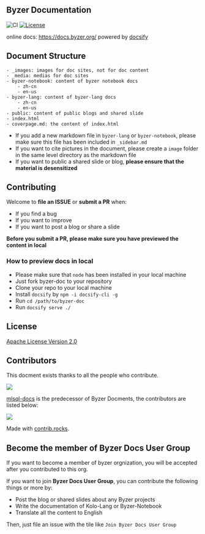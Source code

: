 ## Byzer Documentation

![CI](https://github.com/byzer-org/byzer-doc/actions/workflows/ci.yml/badge.svg)  [![License](https://img.shields.io/badge/License-Apache_2.0-blue.svg)](https://opensource.org/licenses/Apache-2.0)


online docs: https://docs.byzer.org/ powered by [docsify](https://github.com/docsifyjs/docsify/)

## Document Structure
```
- _images: images for doc sites, not for doc content  
- _media: medias for doc sites
- byzer-notebook: content of byzer notebook docs
    - zh-cn
    - en-us
- byzer-lang: content of byzer-lang docs
    - zh-cn
    - en-us
- public: content of public blogs and shared slide
- index.html
- coverpage.md: the content of index.html
```

- If you add a new markdown file in `byzer-lang` or `byzer-notebook`, please make sure this file has been included in `_sidebar.md`
- If you want to cite pictures in the document, please create a `image` folder in the same level directory as the markdown file
- If you want to public a shared slide or blog, **please ensure that the material is desensitized**


## Contributing

Welcome to **file an ISSUE** or **submit a PR** when:
- If you find a bug
- If you want to improve
- If you want to post a blog or share a slide

**Before you submit a PR, please make sure you have previewed the content in local**

### How to preview docs in local
- Please make sure that `node` has been installed in your local machine
- Just fork byzer-doc to your repository
- Clone your repo to your local machine
- Install `docsify` by `npm -i docsify-cli -g`
- Run `cd /path/to/byzer-doc`
- Run `docsify serve ./`

## License
[Apache License Version 2.0](LICENSE)

## Contributors

This docment exists thanks to all the people who contribute.

<a href="https://github.com/byzer-org/byzer-doc/graphs/contributors">
  <img src="https://contrib.rocks/image?repo=byzer-org/byzer-doc" />
</a>

[mlsql-docs](https://github.com/allwefantasy/mlsql-docs) is the predecessor of Byzer Docments, the contributors are listed below:

<a href="https://github.com/allwefantasy/mlsql-docs/graphs/contributors">
  <img src="https://contrib.rocks/image?repo=allwefantasy/mlsql-docs" />
</a>

Made with [contrib.rocks](https://contrib.rocks).

## Become the member of Byzer Docs User Group

If you want to become a member of byzer orgnization, you will be accepted after you contributed to this org.

If you want to join **Byzer Docs User Group**,  you can contribute the following things or more by:

- Post the blog or shared slides about any Byzer projects
- Write the documentation of Kolo-Lang or Byzer-Notebook
- Translate all the content to English

Then, just file an issue with the tile like `Join Byzer Docs User Group` 
